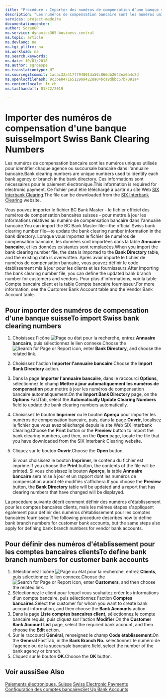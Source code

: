 ```yaml
---
title: "Procédure : Importer des numéros de compensation d'une banque suisse"
description: "Les numéros de compensation bancaire sont les numéros uniques utilisés pour identifier chaque agence ou succursale bancaire dans l'annuaire bancaire. Ces informations sont nécessaires pour le paiement électronique. Ce fichier peut être téléchargé à partir du site Web SIX Interbank Clearing."
services: project-madeira
documentationcenter: 
author: SorenGP
ms.service: dynamics365-business-central
ms.topic: article
ms.devlang: na
ms.tgt_pltfrm: na
ms.workload: na
ms.search.keywords: 
ms.date: 10/01/2018
ms.author: sgroespe
ms.translationtype: HT
ms.sourcegitcommit: 1acac32a417f794801da50c866db2643ea0a4c2d
ms.openlocfilehash: 9c3be847165129894228a04bca9dbbc67b7091a4
ms.contentlocale: fr-ch
ms.lasthandoff: 01/22/2019

---
```

# <a name="import-swiss-bank-clearing-numbers"></a><span data-ttu-id="ff054-105">Importer des numéros de compensation d'une banque suisse</span><span class="sxs-lookup"><span data-stu-id="ff054-105">Import Swiss Bank Clearing Numbers</span></span>
<span data-ttu-id="ff054-106">Les numéros de compensation bancaire sont les numéros uniques utilisés pour identifier chaque agence ou succursale bancaire dans l'annuaire bancaire.</span><span class="sxs-lookup"><span data-stu-id="ff054-106">Bank clearing numbers are unique numbers used to identify each bank agency or branch in the bank directory.</span></span> <span data-ttu-id="ff054-107">Ces informations sont nécessaires pour le paiement électronique.</span><span class="sxs-lookup"><span data-stu-id="ff054-107">This information is required for electronic payment.</span></span> <span data-ttu-id="ff054-108">Ce fichier peut être téléchargé à partir du site Web [SIX Interbank Clearing](https://go.microsoft.com/fwlink/?LinkId=145121).</span><span class="sxs-lookup"><span data-stu-id="ff054-108">The file can be downloaded from the [SIX Interbank Clearing](https://go.microsoft.com/fwlink/?LinkId=145121) website.</span></span>  

<span data-ttu-id="ff054-109">Vous pouvez importer le fichier BC Bank Master - le fichier officiel des numéros de compensation bancaires suisses - pour mettre à jour les informations relatives au numéro de compensation bancaire dans l'annuaire bancaire.</span><span class="sxs-lookup"><span data-stu-id="ff054-109">You can import the BC Bank Master file—the official Swiss bank clearing number file—to update the bank clearing number information in the bank directory.</span></span> <span data-ttu-id="ff054-110">Lorsque vous importez le fichier de numéros de compensation bancaire, les données sont importées dans la table **Annuaire bancaire**, et les données existantes sont remplacées.</span><span class="sxs-lookup"><span data-stu-id="ff054-110">When you import the bank clearing number file, the data is imported to the **Bank Directory** table, and the existing data is overwritten.</span></span> <span data-ttu-id="ff054-111">Après avoir importé le fichier de numéros de compensation bancaire, vous pouvez définir le code établissement mis à jour pour les clients et les fournisseurs.</span><span class="sxs-lookup"><span data-stu-id="ff054-111">After importing the bank clearing number file, you can define the updated bank branch number for customers and vendors.</span></span> <span data-ttu-id="ff054-112">Pour plus d'informations, voir la table Compte bancaire client et la table Compte bancaire fournisseur.</span><span class="sxs-lookup"><span data-stu-id="ff054-112">For more information, see the Customer Bank Account table and the Vendor Bank Account table.</span></span>  

## <a name="to-import-swiss-bank-clearing-numbers"></a><span data-ttu-id="ff054-113">Pour importer des numéros de compensation d'une banque suisse</span><span class="sxs-lookup"><span data-stu-id="ff054-113">To import Swiss bank clearing numbers</span></span>  

1.  <span data-ttu-id="ff054-114">Choisissez l'icône ![Page ou état pour la recherche](../../media/ui-search/search_small.png "icône Page ou état pour la recherche"), entrez **Annuaire bancaire**, puis sélectionnez le lien connexe.</span><span class="sxs-lookup"><span data-stu-id="ff054-114">Choose the ![Search for Page or Report](../../media/ui-search/search_small.png "Search for Page or Report icon") icon, enter **Bank Directory**, and choose the related link.</span></span>  
2.  <span data-ttu-id="ff054-115">Choisissez l'action **Importer l'annuaire bancaire**.</span><span class="sxs-lookup"><span data-stu-id="ff054-115">Choose the **Import Bank Directory** action.</span></span>  
3.  <span data-ttu-id="ff054-116">Dans la page **Importer l'annuaire bancaire**, dans le raccourci **Options**, sélectionnez le champ **Mettre à jour automatiquement les numéros de compensation** pour mettre à jour les numéros de compensation bancaire automatiquement.</span><span class="sxs-lookup"><span data-stu-id="ff054-116">On the **Import Bank Directory** page, on the **Options** FastTab, select the **Automatically Update Clearing Numbers** field to update the bank clearing numbers automatically.</span></span>  
4.  <span data-ttu-id="ff054-117">Choisissez le bouton **Imprimer** ou le bouton **Aperçu** pour importer les numéros de compensation bancaire, puis, dans la page **Ouvrir**, localisez le fichier que vous avez téléchargé depuis le site Web SIX Interbank Clearing.</span><span class="sxs-lookup"><span data-stu-id="ff054-117">Choose the **Print** button or the **Preview** button to import the bank clearing numbers, and then, on the **Open** page, locate the file that you have downloaded from the SIX Interbank Clearing website.</span></span>
5. <span data-ttu-id="ff054-118">Cliquez sur le bouton **Ouvrir**.</span><span class="sxs-lookup"><span data-stu-id="ff054-118">Choose the **Open** button.</span></span>  

    <span data-ttu-id="ff054-119">Si vous choisissez le bouton **Imprimer**, le contenu du fichier est imprimé.</span><span class="sxs-lookup"><span data-stu-id="ff054-119">If you choose the **Print** button, the contents of the file will be printed.</span></span> <span data-ttu-id="ff054-120">Si vous choisissez le bouton **Aperçu**, la table **Annuaire bancaire** sera mise à jour et un rapport dont les numéros de compensation auront été modifiés s'affichera.</span><span class="sxs-lookup"><span data-stu-id="ff054-120">If you choose the **Preview** button, the **Bank Directory** table will be updated and a report that has clearing numbers that have changed will be displayed.</span></span>  

<span data-ttu-id="ff054-121">La procédure suivante décrit comment définir des numéros d'établissement pour les comptes bancaires clients, mais les mêmes étapes s'appliquent également pour définir des numéros d'établissement pour les comptes bancaires fournisseur.</span><span class="sxs-lookup"><span data-stu-id="ff054-121">The following procedure describes how to define bank branch numbers for customer bank accounts, but the same steps also apply for defining bank branch numbers for vendor bank accounts.</span></span>  

## <a name="to-define-bank-branch-numbers-for-customer-bank-accounts"></a><span data-ttu-id="ff054-122">Pour définir des numéros d'établissement pour les comptes bancaires clients</span><span class="sxs-lookup"><span data-stu-id="ff054-122">To define bank branch numbers for customer bank accounts</span></span>  

1.  <span data-ttu-id="ff054-123">Sélectionnez l'icône ![Page ou état pour la recherche](../../media/ui-search/search_small.png "icône Page ou état pour la recherche"), entrez **Clients**, puis sélectionnez le lien connexe.</span><span class="sxs-lookup"><span data-stu-id="ff054-123">Choose the ![Search for Page or Report](../../media/ui-search/search_small.png "Search for Page or Report icon") icon, enter **Customers**, and then choose the related link.</span></span>  
2.  <span data-ttu-id="ff054-124">Sélectionnez le client pour lequel vous souhaitez créer les informations d'un compte bancaire, puis sélectionnez l'action **Comptes bancaires**.</span><span class="sxs-lookup"><span data-stu-id="ff054-124">Select the customer for whom you want to create bank account information, and then choose the **Bank Accounts** action.</span></span>  
3.  <span data-ttu-id="ff054-125">Dans la page **Liste comptes bancaires client**, sélectionnez le compte bancaire requis, puis cliquez sur l'action **Modifier**.</span><span class="sxs-lookup"><span data-stu-id="ff054-125">On the **Customer Bank Account List** page, select the required bank account, and then choose the **Edit** action.</span></span>  
4.  <span data-ttu-id="ff054-126">Sur le raccourci **Général**, renseignez le champ **Code établissement**.</span><span class="sxs-lookup"><span data-stu-id="ff054-126">On the **General** FastTab, in the **Bank Branch No.**</span></span> <span data-ttu-id="ff054-127">sélectionnez le numéro de l'agence ou de la succursale bancaire.</span><span class="sxs-lookup"><span data-stu-id="ff054-127">field, select the number of the bank agency or branch.</span></span>  
5.  <span data-ttu-id="ff054-128">Cliquez sur le bouton **OK**.</span><span class="sxs-lookup"><span data-stu-id="ff054-128">Choose the **OK** button.</span></span>  

## <a name="see-also"></a><span data-ttu-id="ff054-129">Voir aussi</span><span class="sxs-lookup"><span data-stu-id="ff054-129">See Also</span></span>  
 <span data-ttu-id="ff054-130">[Paiements électroniques, Suisse](swiss-electronic-payments.md) </span><span class="sxs-lookup"><span data-stu-id="ff054-130">[Swiss Electronic Payments](swiss-electronic-payments.md) </span></span>  
 [<span data-ttu-id="ff054-131">Configuration des comptes bancaires</span><span class="sxs-lookup"><span data-stu-id="ff054-131">Set Up Bank Accounts</span></span>](../../bank-how-setup-bank-accounts.md)

